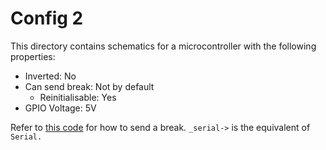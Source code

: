 # Config 2

This directory contains schematics for a microcontroller with the following properties:

- Inverted: No
- Can send break: Not by default
  - Reinitialisable: Yes
- GPIO Voltage: 5V

Refer to [this code](https://github.com/arduino-libraries/ArduinoRS485/blob/1993679d2b0588d650bf064b1d62c2ca67b88a0e/src/RS485.cpp#L173) for how to send a break. `_serial->` is the equivalent of `Serial.`

